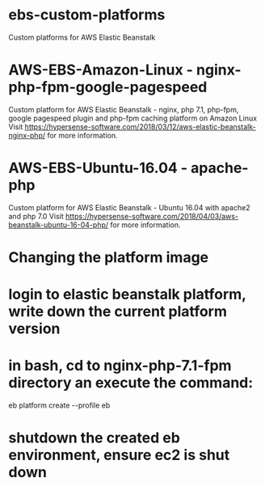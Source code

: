 # ebs-custom-platforms
Custom platforms for AWS Elastic Beanstalk

# AWS-EBS-Amazon-Linux - nginx-php-fpm-google-pagespeed
Custom platform for AWS Elastic Beanstalk - nginx, php 7.1, php-fpm, google pagespeed plugin and php-fpm caching platform on Amazon Linux 
Visit https://hypersense-software.com/2018/03/12/aws-elastic-beanstalk-nginx-php/ for more information.

# AWS-EBS-Ubuntu-16.04 - apache-php
Custom platform for AWS Elastic Beanstalk - Ubuntu 16.04 with apache2 and php 7.0
Visit https://hypersense-software.com/2018/04/03/aws-beanstalk-ubuntu-16-04-php/ for more information.

# Changing the platform image
# login to elastic beanstalk platform, write down the current platform version
# in bash, cd to nginx-php-7.1-fpm directory an execute the command:
eb platform create --profile eb

# shutdown the created eb environment, ensure ec2 is shut down
# 